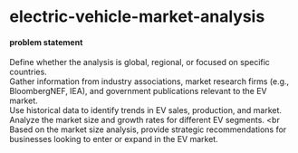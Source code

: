 # electric-vehicle-market-analysis

#### problem statement <br>
Define whether the analysis is global, regional, or focused on specific countries. <br>
Gather information from industry associations, market research firms (e.g., BloombergNEF, IEA), and government publications relevant to the EV market. <br>
Use historical data to identify trends in EV sales, production, and market. <br>
Analyze the market size and growth rates for different EV segments. <br
Based on the market size analysis, provide strategic recommendations for businesses looking to enter or expand in the EV market. <br>
